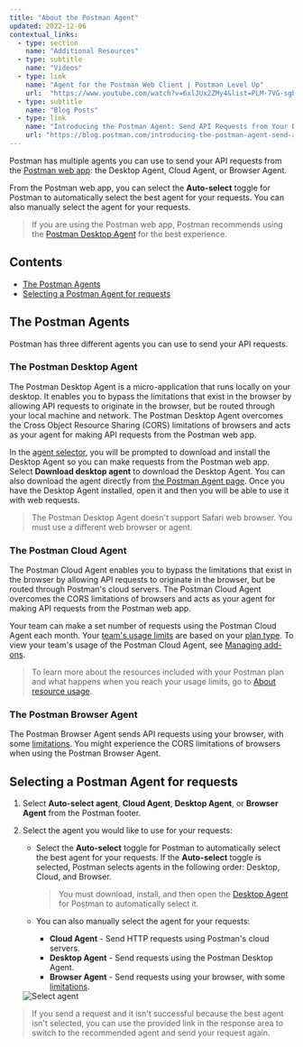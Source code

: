 ```yaml
---
title: "About the Postman Agent"
updated: 2022-12-06
contextual_links:
  - type: section
    name: "Additional Resources"
  - type: subtitle
    name: "Videos"
  - type: link
    name: "Agent for the Postman Web Client | Postman Level Up"
    url:  "https://www.youtube.com/watch?v=6xlJUx2ZMy4&list=PLM-7VG-sgbtC5tNXxd28cmePSa9BYwqeU&index=3"
  - type: subtitle
    name: "Blog Posts"
  - type: link
    name: "Introducing the Postman Agent: Send API Requests from Your Browser without Limits"
    url: "https://blog.postman.com/introducing-the-postman-agent-send-api-requests-from-your-browser-without-limits/"
---
```


Postman has multiple agents you can use to send your API requests from the [Postman web app](/docs/getting-started/installation-and-updates/#using-the-postman-web-app): the Desktop Agent, Cloud Agent, or Browser Agent.

From the Postman web app, you can select the **Auto-select** toggle for Postman to automatically select the best agent for your requests. You can also manually select the agent for your requests.

> If you are using the Postman web app, Postman recommends using the [Postman Desktop Agent](#the-postman-desktop-agent) for the best experience.

## Contents

* [The Postman Agents](#the-postman-agents)
* [Selecting a Postman Agent for requests](#selecting-a-postman-agent-for-requests)

## The Postman Agents

Postman has three different agents you can use to send your API requests.

### The Postman Desktop Agent

The Postman Desktop Agent is a micro-application that runs locally on your desktop. It enables you to bypass the limitations that exist in the browser by allowing API requests to originate in the browser, but be routed through your local machine and network. The Postman Desktop Agent overcomes the Cross Object Resource Sharing (CORS) limitations of browsers and acts as your agent for making API requests from the Postman web app.

In the [agent selector](#selecting-a-postman-agent-for-requests), you will be prompted to download and install the Desktop Agent so you can make requests from the Postman web app. Select **Download desktop agent** to download the Desktop Agent. You can also download the agent directly from [the Postman Agent page](https://www.postman.com/downloads/postman-agent/). Once you have the Desktop Agent installed, open it and then you will be able to use it with web requests.

> The Postman Desktop Agent doesn't support Safari web browser. You must use a different web browser or agent.

### The Postman Cloud Agent

The Postman Cloud Agent enables you to bypass the limitations that exist in the browser by allowing API requests to originate in the browser, but be routed through Postman's cloud servers. The Postman Cloud Agent overcomes the CORS limitations of browsers and acts as your agent for making API requests from the Postman web app.

Your team can make a set number of requests using the Postman Cloud Agent each month. Your [team's usage limits](/docs/collaborating-in-postman/working-with-your-team/collaboration-overview/#team-usage-limits) are based on your [plan type](https://www.postman.com/pricing/). To view your team's usage of the Postman Cloud Agent, see [Managing add-ons](/docs/administration/billing/#managing-add-ons).

> To learn more about the resources included with your Postman plan and what happens when you reach your usage limits, go to [About resource usage](/docs/administration/resource-usage/).

### The Postman Browser Agent

The Postman Browser Agent sends API requests using your browser, with some [limitations](/docs/getting-started/installation-and-updates/#web-limitations). You might experience the CORS limitations of browsers when using the Postman Browser Agent.

## Selecting a Postman Agent for requests

1. Select **Auto-select agent**, **Cloud Agent**, **Desktop Agent**, or **Browser Agent** from the Postman footer.
1. Select the agent you would like to use for your requests:

    * Select the **Auto-select** toggle for Postman to automatically select the best agent for your requests. If the **Auto-select** toggle is selected, Postman selects agents in the following order: Desktop, Cloud, and Browser.

        > You must download, install, and then open the [Desktop Agent](#the-postman-desktop-agent) for Postman to automatically select it.

    * You can also manually select the agent for your requests:

        * **Cloud Agent** - Send HTTP requests using Postman's cloud servers.
        * **Desktop Agent** - Send requests using the Postman Desktop Agent.
        * **Browser Agent** - Send requests using your browser, with some [limitations](/docs/getting-started/installation-and-updates/#web-limitations).

    <img alt="Select agent" src="https://assets.postman.com/postman-docs/v10/select-agent-for-requests-v10.gif">

> If you send a request and it isn't successful because the best agent isn't selected, you can use the provided link in the response area to switch to the recommended agent and send your request again.
